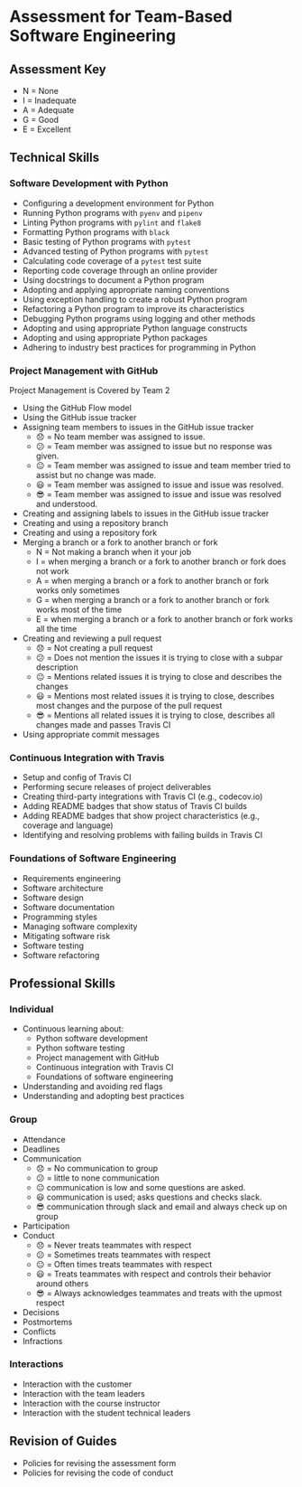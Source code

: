 # Assessment for Team-Based Software Engineering

## Assessment Key

* N = None
* I = Inadequate
* A = Adequate
* G = Good
* E = Excellent

## Technical Skills

### Software Development with Python

* Configuring a development environment for Python
* Running Python programs with `pyenv` and `pipenv`
* Linting Python programs with `pylint` and `flake8`
* Formatting Python programs with `black`
* Basic testing of Python programs with `pytest`
* Advanced testing of Python programs with `pytest`
* Calculating code coverage of a `pytest` test suite
* Reporting code coverage through an online provider
* Using docstrings to document a Python program
* Adopting and applying appropriate naming conventions
* Using exception handling to create a robust Python program
* Refactoring a Python program to improve its characteristics
* Debugging Python programs using logging and other methods
* Adopting and using appropriate Python language constructs
* Adopting and using appropriate Python packages
* Adhering to industry best practices for programming in Python

### Project Management with GitHub

Project Management is Covered by Team 2

* Using the GitHub Flow model
* Using the GitHub issue tracker
* Assigning team members to issues in the GitHub issue tracker
  * :disappointed: = No team member was assigned to issue.
  * :confused: = Team member was assigned to issue but no response was given.
  * :neutral_face: = Team member was assigned to issue and team member tried to assist
  but no change was made.
  * :smiley: = Team member was assigned to issue and issue was resolved.
  * :sunglasses: = Team member was assigned to issue and issue was resolved and understood.
* Creating and assigning labels to issues in the GitHub issue tracker
* Creating and using a repository branch
* Creating and using a repository fork
* Merging a branch or a fork to another branch or fork
  * N = Not making a branch when it your job
  * I = when merging a branch or a fork to another branch or fork does not work  
  * A = when merging a branch or a fork to another branch or fork works only sometimes
  * G = when merging a branch or a fork to another branch or fork works most of the time
  * E = when merging a branch or a fork to another branch or fork works all the time
* Creating and reviewing a pull request
  * :disappointed: = Not creating a pull request
  * :confused: = Does not mention the issues it is trying to close with a subpar description
  * :neutral_face: = Mentions related issues it is trying to close and describes the changes
  * :smiley: = Mentions most related issues it is trying to close, describes most changes and the purpose of the pull request
  * :sunglasses: = Mentions all related issues it is trying to close, describes all changes made and passes Travis CI
* Using appropriate commit messages

### Continuous Integration with Travis

* Setup and config of Travis CI
* Performing secure releases of project deliverables
* Creating third-party integrations with Travis CI (e.g., codecov.io)
* Adding README badges that show status of Travis CI builds
* Adding README badges that show project characteristics (e.g., coverage and
  language)
* Identifying and resolving problems with failing builds in Travis CI

### Foundations of Software Engineering

* Requirements engineering
* Software architecture
* Software design
* Software documentation
* Programming styles
* Managing software complexity
* Mitigating software risk
* Software testing
* Software refactoring

## Professional Skills

### Individual

* Continuous learning about:
  * Python software development
  * Python software testing
  * Project management with GitHub
  * Continuous integration with Travis CI
  * Foundations of software engineering
* Understanding and avoiding red flags
* Understanding and adopting best practices

### Group

* Attendance
* Deadlines
* Communication
  * :disappointed: = No communication to group
  * :confused: = little to none communication
  * :neutral_face: communication is low and some questions are asked.
  * :smiley: communication is used; asks questions and checks slack.
  * :sunglasses: communication through slack and email and always check up on group
* Participation
* Conduct
  * :disappointed: = Never treats teammates with respect
  * :confused: = Sometimes treats teammates with respect
  * :neutral_face: = Often times treats teammates with respect
  * :smiley: = Treats teammates with respect and controls their behavior around others
  * :sunglasses: = Always acknowledges teammates and treats with the upmost respect
* Decisions
* Postmortems
* Conflicts
* Infractions

### Interactions

* Interaction with the customer
* Interaction with the team leaders
* Interaction with the course instructor
* Interaction with the student technical leaders

## Revision of Guides

* Policies for revising the assessment form
* Policies for revising the code of conduct
